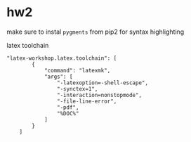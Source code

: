 # hw2
make sure to instal `pygments` from pip2 for syntax highlighting


latex toolchain
```
"latex-workshop.latex.toolchain": [
		{
			"command": "latexmk",
			"args": [
				"-latexoption=-shell-escape",
				"-synctex=1",
				"-interaction=nonstopmode",
				"-file-line-error",
				"-pdf",
				"%DOC%"
			]
		}
	]
```